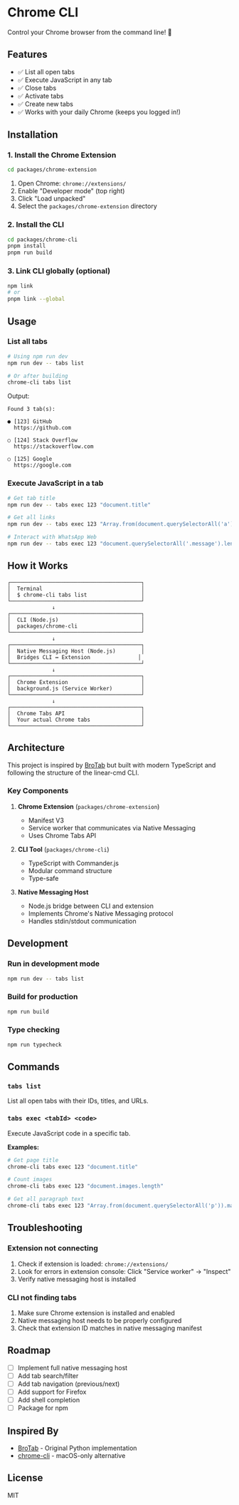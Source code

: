 # Chrome CLI

Control your Chrome browser from the command line! 🚀

## Features

- ✅ List all open tabs
- ✅ Execute JavaScript in any tab
- ✅ Close tabs
- ✅ Activate tabs
- ✅ Create new tabs
- ✅ Works with your daily Chrome (keeps you logged in!)

## Installation

### 1. Install the Chrome Extension

```bash
cd packages/chrome-extension
```

1. Open Chrome: `chrome://extensions/`
2. Enable "Developer mode" (top right)
3. Click "Load unpacked"
4. Select the `packages/chrome-extension` directory

### 2. Install the CLI

```bash
cd packages/chrome-cli
pnpm install
pnpm run build
```

### 3. Link CLI globally (optional)

```bash
npm link
# or
pnpm link --global
```

## Usage

### List all tabs

```bash
# Using npm run dev
npm run dev -- tabs list

# Or after building
chrome-cli tabs list
```

Output:
```
Found 3 tab(s):

● [123] GitHub
  https://github.com

○ [124] Stack Overflow
  https://stackoverflow.com

○ [125] Google
  https://google.com
```

### Execute JavaScript in a tab

```bash
# Get tab title
npm run dev -- tabs exec 123 "document.title"

# Get all links
npm run dev -- tabs exec 123 "Array.from(document.querySelectorAll('a')).map(a => a.href)"

# Interact with WhatsApp Web
npm run dev -- tabs exec 123 "document.querySelectorAll('.message').length"
```

## How it Works

```
┌─────────────────────────────────────────┐
│  Terminal                               │
│  $ chrome-cli tabs list                 │
└─────────────────────────────────────────┘
              ↓
┌─────────────────────────────────────────┐
│  CLI (Node.js)                          │
│  packages/chrome-cli                    │
└─────────────────────────────────────────┘
              ↓
┌─────────────────────────────────────────┐
│  Native Messaging Host (Node.js)        │
│  Bridges CLI ↔ Extension               │
└─────────────────────────────────────────┘
              ↓
┌─────────────────────────────────────────┐
│  Chrome Extension                       │
│  background.js (Service Worker)         │
└─────────────────────────────────────────┘
              ↓
┌─────────────────────────────────────────┐
│  Chrome Tabs API                        │
│  Your actual Chrome tabs                │
└─────────────────────────────────────────┘
```

## Architecture

This project is inspired by [BroTab](https://github.com/balta2ar/brotab) but built with modern TypeScript and following the structure of the linear-cmd CLI.

### Key Components

1. **Chrome Extension** (`packages/chrome-extension`)
   - Manifest V3
   - Service worker that communicates via Native Messaging
   - Uses Chrome Tabs API

2. **CLI Tool** (`packages/chrome-cli`)
   - TypeScript with Commander.js
   - Modular command structure
   - Type-safe

3. **Native Messaging Host**
   - Node.js bridge between CLI and extension
   - Implements Chrome's Native Messaging protocol
   - Handles stdin/stdout communication

## Development

### Run in development mode

```bash
npm run dev -- tabs list
```

### Build for production

```bash
npm run build
```

### Type checking

```bash
npm run typecheck
```

## Commands

### `tabs list`
List all open tabs with their IDs, titles, and URLs.

### `tabs exec <tabId> <code>`
Execute JavaScript code in a specific tab.

**Examples:**
```bash
# Get page title
chrome-cli tabs exec 123 "document.title"

# Count images
chrome-cli tabs exec 123 "document.images.length"

# Get all paragraph text
chrome-cli tabs exec 123 "Array.from(document.querySelectorAll('p')).map(p => p.textContent)"
```

## Troubleshooting

### Extension not connecting

1. Check if extension is loaded: `chrome://extensions/`
2. Look for errors in extension console: Click "Service worker" → "Inspect"
3. Verify native messaging host is installed

### CLI not finding tabs

1. Make sure Chrome extension is installed and enabled
2. Native messaging host needs to be properly configured
3. Check that extension ID matches in native messaging manifest

## Roadmap

- [ ] Implement full native messaging host
- [ ] Add tab search/filter
- [ ] Add tab navigation (previous/next)
- [ ] Add support for Firefox
- [ ] Add shell completion
- [ ] Package for npm

## Inspired By

- [BroTab](https://github.com/balta2ar/brotab) - Original Python implementation
- [chrome-cli](https://github.com/prasmussen/chrome-cli) - macOS-only alternative

## License

MIT
